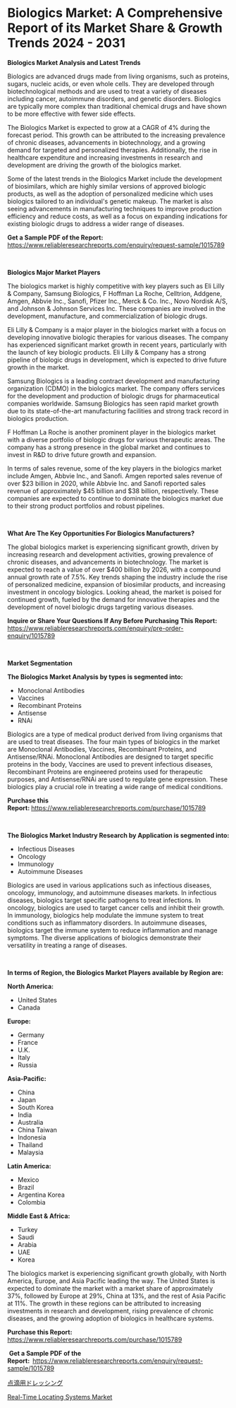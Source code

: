<p><h1>Biologics Market: A Comprehensive Report of its Market Share & Growth Trends 2024 - 2031</h1></p><p><strong>Biologics Market Analysis and Latest Trends</strong></p>
<p><p>Biologics are advanced drugs made from living organisms, such as proteins, sugars, nucleic acids, or even whole cells. They are developed through biotechnological methods and are used to treat a variety of diseases including cancer, autoimmune disorders, and genetic disorders. Biologics are typically more complex than traditional chemical drugs and have shown to be more effective with fewer side effects.</p><p>The Biologics Market is expected to grow at a CAGR of 4% during the forecast period. This growth can be attributed to the increasing prevalence of chronic diseases, advancements in biotechnology, and a growing demand for targeted and personalized therapies. Additionally, the rise in healthcare expenditure and increasing investments in research and development are driving the growth of the biologics market.</p><p>Some of the latest trends in the Biologics Market include the development of biosimilars, which are highly similar versions of approved biologic products, as well as the adoption of personalized medicine which uses biologics tailored to an individual's genetic makeup. The market is also seeing advancements in manufacturing techniques to improve production efficiency and reduce costs, as well as a focus on expanding indications for existing biologic drugs to address a wider range of diseases.</p></p>
<p><strong>Get a Sample PDF of the Report:&nbsp;</strong> <a href="https://www.reliableresearchreports.com/enquiry/request-sample/1015789">https://www.reliableresearchreports.com/enquiry/request-sample/1015789</a></p>
<p>&nbsp;</p>
<p><strong>Biologics Major Market Players</strong></p>
<p><p>The biologics market is highly competitive with key players such as Eli Lilly & Company, Samsung Biologics, F Hoffman La Roche, Celltrion, Addgene, Amgen, Abbvie Inc., Sanofi, Pfizer Inc., Merck & Co. Inc., Novo Nordisk A/S, and Johnson & Johnson Services Inc. These companies are involved in the development, manufacture, and commercialization of biologic drugs.</p><p>Eli Lilly & Company is a major player in the biologics market with a focus on developing innovative biologic therapies for various diseases. The company has experienced significant market growth in recent years, particularly with the launch of key biologic products. Eli Lilly & Company has a strong pipeline of biologic drugs in development, which is expected to drive future growth in the market.</p><p>Samsung Biologics is a leading contract development and manufacturing organization (CDMO) in the biologics market. The company offers services for the development and production of biologic drugs for pharmaceutical companies worldwide. Samsung Biologics has seen rapid market growth due to its state-of-the-art manufacturing facilities and strong track record in biologics production.</p><p>F Hoffman La Roche is another prominent player in the biologics market with a diverse portfolio of biologic drugs for various therapeutic areas. The company has a strong presence in the global market and continues to invest in R&D to drive future growth and expansion.</p><p>In terms of sales revenue, some of the key players in the biologics market include Amgen, Abbvie Inc., and Sanofi. Amgen reported sales revenue of over $23 billion in 2020, while Abbvie Inc. and Sanofi reported sales revenue of approximately $45 billion and $38 billion, respectively. These companies are expected to continue to dominate the biologics market due to their strong product portfolios and robust pipelines.</p></p>
<p>&nbsp;</p>
<p><strong>What Are The Key Opportunities For Biologics Manufacturers?</strong></p>
<p><p>The global biologics market is experiencing significant growth, driven by increasing research and development activities, growing prevalence of chronic diseases, and advancements in biotechnology. The market is expected to reach a value of over $400 billion by 2026, with a compound annual growth rate of 7.5%. Key trends shaping the industry include the rise of personalized medicine, expansion of biosimilar products, and increasing investment in oncology biologics. Looking ahead, the market is poised for continued growth, fueled by the demand for innovative therapies and the development of novel biologic drugs targeting various diseases.</p></p>
<p><strong>Inquire or Share Your Questions If Any Before Purchasing This Report:</strong> <a href="https://www.reliableresearchreports.com/enquiry/pre-order-enquiry/1015789">https://www.reliableresearchreports.com/enquiry/pre-order-enquiry/1015789</a></p>
<p>&nbsp;</p>
<p><strong>Market Segmentation</strong></p>
<p><strong>The Biologics Market Analysis by types is segmented into:</strong></p>
<p><ul><li>Monoclonal Antibodies</li><li>Vaccines</li><li>Recombinant Proteins</li><li>Antisense</li><li>RNAi</li></ul></p>
<p><p>Biologics are a type of medical product derived from living organisms that are used to treat diseases. The four main types of biologics in the market are Monoclonal Antibodies, Vaccines, Recombinant Proteins, and Antisense/RNAi. Monoclonal Antibodies are designed to target specific proteins in the body, Vaccines are used to prevent infectious diseases, Recombinant Proteins are engineered proteins used for therapeutic purposes, and Antisense/RNAi are used to regulate gene expression. These biologics play a crucial role in treating a wide range of medical conditions.</p></p>
<p><strong>Purchase this Report:&nbsp;</strong><a href="https://www.reliableresearchreports.com/purchase/1015789">https://www.reliableresearchreports.com/purchase/1015789</a></p>
<p>&nbsp;</p>
<p><strong>The Biologics Market Industry Research by Application is segmented into:</strong></p>
<p><ul><li>Infectious Diseases</li><li>Oncology</li><li>Immunology</li><li>Autoimmune Diseases</li></ul></p>
<p><p>Biologics are used in various applications such as infectious diseases, oncology, immunology, and autoimmune diseases markets. In infectious diseases, biologics target specific pathogens to treat infections. In oncology, biologics are used to target cancer cells and inhibit their growth. In immunology, biologics help modulate the immune system to treat conditions such as inflammatory disorders. In autoimmune diseases, biologics target the immune system to reduce inflammation and manage symptoms. The diverse applications of biologics demonstrate their versatility in treating a range of diseases.</p></p>
<p>&nbsp;</p>
<p><strong>In terms of Region, the Biologics Market Players available by Region are:</strong></p>
<p>
    <p> <strong> North America: </strong>
        <ul>
            <li>United States</li>
            <li>Canada</li>
        </ul>
        </p> 
    <p> <strong> Europe: </strong>
        <ul>
            <li>Germany</li>
            <li>France</li>
            <li>U.K.</li>
            <li>Italy</li>
            <li>Russia</li>
        </ul>
        </p> 
    <p> <strong> Asia-Pacific: </strong>
        <ul>
            <li>China</li>
            <li>Japan</li>
            <li>South Korea</li>
            <li>India</li>
            <li>Australia</li>
            <li>China Taiwan</li>
            <li>Indonesia</li>
            <li>Thailand</li>
            <li>Malaysia</li>
        </ul>
        </p> 
    <p> <strong> Latin America: </strong>
        <ul>
            <li>Mexico</li>
            <li>Brazil</li>
            <li>Argentina Korea</li>
            <li>Colombia</li>
        </ul>
        </p> 
    <p> <strong> Middle East & Africa: </strong>
        <ul>
            <li>Turkey</li>
            <li>Saudi</li>
            <li>Arabia</li>
            <li>UAE</li>
            <li>Korea</li>
        </ul>
    </p>
    </p>
<p><p>The biologics market is experiencing significant growth globally, with North America, Europe, and Asia Pacific leading the way. The United States is expected to dominate the market with a market share of approximately 37%, followed by Europe at 29%, China at 13%, and the rest of Asia Pacific at 11%. The growth in these regions can be attributed to increasing investments in research and development, rising prevalence of chronic diseases, and the growing adoption of biologics in healthcare systems.</p></p>
<p><strong>Purchase this Report: </strong><a href="https://www.reliableresearchreports.com/purchase/1015789">https://www.reliableresearchreports.com/purchase/1015789</a></p>
<p>&nbsp;<strong>Get a Sample PDF of the Report:&nbsp;&nbsp;</strong><a href="https://www.reliableresearchreports.com/enquiry/request-sample/1015789">https://www.reliableresearchreports.com/enquiry/request-sample/1015789</a></p>
<p><strong></strong></p>
<p><p><a href="https://medium.com/@jacksonwiza1924/iv%E3%83%89%E3%83%AC%E3%83%83%E3%82%B7%E3%83%B3%E3%82%B0%E5%B8%82%E5%A0%B4%E3%83%AC%E3%83%9D%E3%83%BC%E3%83%88%E3%81%AF-%E3%81%93%E3%81%AE%E5%B8%82%E5%A0%B4%E3%81%AE%E6%9C%80%E6%96%B0%E3%81%AE%E3%83%88%E3%83%AC%E3%83%B3%E3%83%89%E3%81%A8%E6%88%90%E9%95%B7%E3%81%AE%E6%A9%9F%E4%BC%9A%E3%82%92%E6%98%8E%E3%82%89%E3%81%8B%E3%81%AB%E3%81%97%E3%81%A6%E3%81%84%E3%81%BE%E3%81%99-94b29e202afc">点滴用ドレッシング</a></p><p><a href="https://cautious-neon-760.notion.site/Real-Time-Locating-Systems-Market-Research-Report-Reveals-The-Latest-Trends-And-Opportunities-of-thi-f4c3a1dabd9d4de78cd3adfc66f06738">Real-Time Locating Systems Market</a></p></p>